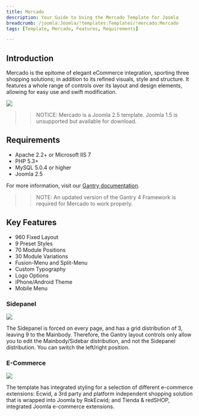 ```yaml
---
title: Mercado
description: Your Guide to Using the Mercado Template for Joomla
breadcrumb: /joomla:Joomla/!templates:Templates/!mercado:Mercado
tags: [Template, Mercado, Features, Requirements]

---
```


Introduction
-----

Mercado is the epitome of elegant eCommerce integration, sporting three shopping solutions; in addition to its refined visuals, style and structure. It features a whole range of controls over its layout and design elements, allowing for easy use and swift modification.

![][theme]

>> NOTICE: Mercado is a Joomla 2.5 template. Joomla 1.5 is unsupported but available for download.

Requirements
-----

* Apache 2.2+ or Microsoft IIS 7
* PHP 5.3+
* MySQL 5.0.4 or higher
* Joomla 2.5

For more information, visit our [Gantry documentation][gantry].

>> NOTE: An updated version of the Gantry 4 Framework is required for Mercado to work properly.

Key Features
-----

* 960 Fixed Layout  
* 9 Preset Styles  
* 70 Module Positions  
* 30 Module Variations  
* Fusion-Menu and Split-Menu  
* Custom Typography  
* Logo Options  
* iPhone/Android Theme  
* Mobile Menu

### Sidepanel

![][sidepanel]

The Sidepanel is forced on every page, and has a grid distribution of 3, leaving 9 to the Mainbody. Therefore, the Gantry layout controls only allow you to edit the Mainbody/Sidebar distribution, and not the Sidepanel distribution. You can switch the left/right position.

### E-Commerce

![][ecommerce]

The template has integrated styling for a selection of different e-commerce extensions: Ecwid, a 3rd party and platform independent shopping solution that is wrapped into Joomla by RokEcwid; and Tienda & redSHOP, integrated Joomla e-commerce extensions.

[gantry]: http://www.gantry-framework.org/
[theme]: assets/mercado.jpeg
[sidepanel]: assets/sidepanel.jpg
[ecommerce]: assets/ecommerce.jpg
[fusion]: assets/fusion.jpg
